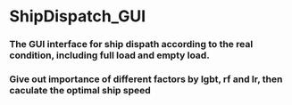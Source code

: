 # ShipDispatch_GUI
### The GUI interface for ship dispath according to the real condition, including full load and empty load.
### Give out importance of different factors by lgbt, rf and lr, then caculate the optimal ship speed
